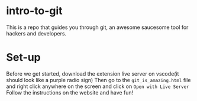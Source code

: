 # intro-to-git
This is a repo that guides you through git, an awesome saucesome tool for hackers and developers.

# Set-up
Before we get started, download the extension live server on vscode(it should look like a purple radio sign)
Then go to the `git_is_amazing.html` file and right click anywhere on the screen and click on `Open with Live Server`
Follow the instructions on the website and have fun!
